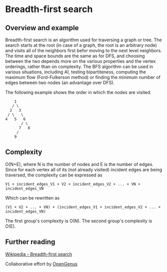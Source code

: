 # Breadth-first search
## Overview and example
Breadth-first search is an algorithm used for traversing a graph or tree. The search starts at the root (in case of a graph, the root is an arbitrary node) and visits all of the neighbors first befor moving to the next level neighbors. The time and space bounds are the same as for DFS, and choosing between the two depends more on the various properties and the vertex orderings, rather than on complexity. The BFS algorithm can be used in various situations, including AI, testing bipartiteness, computing the maximum flow (Ford-Fulkerson method) or finding the minimum number of edges between two nodes (an advantage over DFS).

The following example shows the order in which the nodes are visited.
```
    1
   / \
  2   3
 / \   \
4   5   6
       / \
      7   8
     /
    9
```

## Complexity
O(N+E), where N is the number of nodes and E is the number of edges. Since for each vertex all of its (not already visited) incident edges are being traversed, the complexity can be expressed as
```
V1 + incident_edges_V1 + V2 + incident_edges_V2 + ... + VN + incident_edges_VN
```
Which can be rewritten as
```
(V1 + V2 + ... + VN) + (incident_edges_V1 + incident_edges_V2 + ... + incident_edges_VN)
```
The first group's complexity is O(N). The second group's complexity is O(E).

## Further reading
[Wikipedia - Breadth-first search](https://en.wikipedia.org/wiki/Breadth-first_search)

Collaborative effort by [OpenGenus](https://github.com/opengenus)

